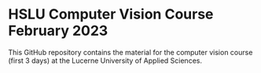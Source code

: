 # HSLU Computer Vision Course February 2023

This GitHub repository contains the material for the computer vision course (first 3 days) at the Lucerne University of Applied Sciences.
